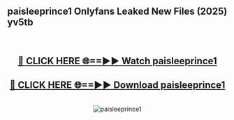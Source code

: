 <h2>paisleeprince1 Onlyfans Leaked New Files (2025) yv5tb</h2>
<br>
<div align="center">
<h2><a href="https://mediafiles.top/paisleeprince1&ref=git" rel="nofollow">🔴 CLICK HERE 🌐==►► Watch paisleeprince1</a></h2>
<h2><a href="https://mediafiles.top/paisleeprince1&ref=git" rel="nofollow">🔴 CLICK HERE 🌐==►► Download paisleeprince1</a></h2>
<br>
<a href="https://mediafiles.top/paisleeprince1&ref=git" rel="nofollow" data-target="animated-image.originalLink"><img src="https://i.ibb.co.com/xMMVF88/686577567.gif" alt="paisleeprince1" style="max-width: 100%; display: inline-block;" data-target="animated-image.originalImage"></a>
</div>
<br>
<br>
